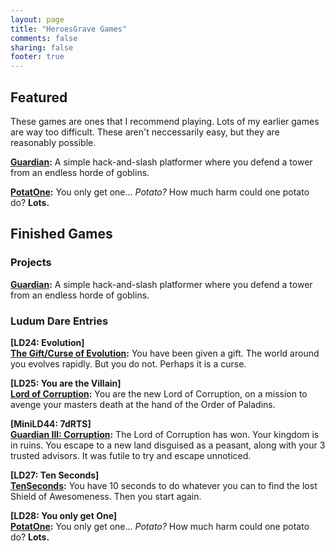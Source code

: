 ```yaml
---
layout: page
title: "HeroesGrave Games"
comments: false
sharing: false
footer: true
---
```


## Featured
These games are ones that I recommend playing. Lots of my earlier games are way too difficult.
These aren't neccessarily easy, but they are reasonably possible.

**[Guardian](/games/guardian.html):** A simple hack-and-slash platformer where you defend a tower from an endless horde of goblins.

**[PotatOne](/games/potatone.html):** You only get one... _Potato?_ How much harm could one potato do? **Lots.**

## Finished Games
### Projects
**[Guardian](/games/guardian.html):** A simple hack-and-slash platformer where you defend a tower from an endless horde of goblins.

### Ludum Dare Entries
**[LD24: Evolution]**  
**[The Gift/Curse of Evolution](/games/evolution.html):** You have been given a gift. The world around you evolves rapidly.
But you do not. Perhaps it is a curse.

**[LD25: You are the Villain]**  
**[Lord of Corruption](/games/lord-of-corruption.html):** You are the new Lord of Corruption, on a mission to avenge your masters death
at the hand of the Order of Paladins.

**[MiniLD44: 7dRTS]**  
**[Guardian III: Corruption](/games/guardian-iii.html):** The Lord of Corruption has won. Your kingdom is in ruins.
You escape to a new land disguised as a peasant, along with your 3 trusted advisors. It was futile to try and escape unnoticed.

**[LD27: Ten Seconds]**  
**[TenSeconds](/games/ten-seconds.html):** You have 10 seconds to do whatever you can to find the lost Shield of Awesomeness.
Then you start again.

**[LD28: You only get One]**  
**[PotatOne](/games/potatone.html):** You only get one... _Potato?_ How much harm could one potato do? **Lots.**